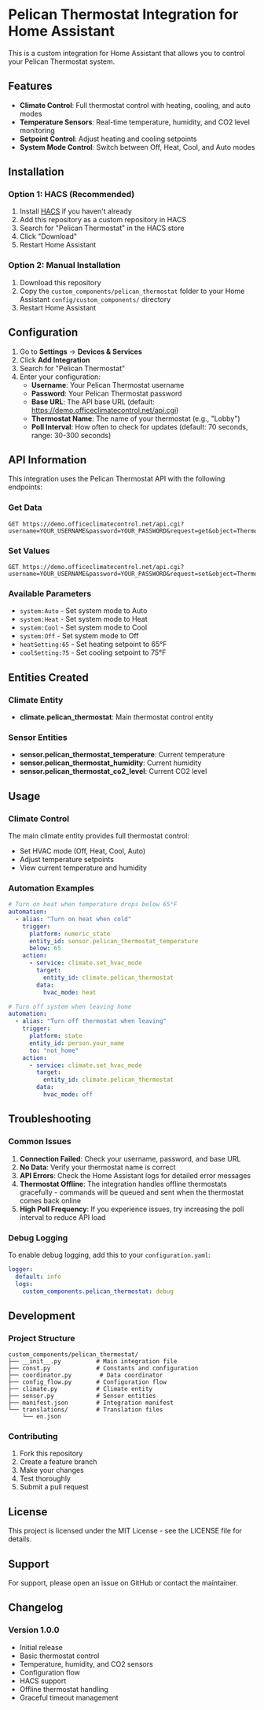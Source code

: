 # Pelican Thermostat Integration for Home Assistant

This is a custom integration for Home Assistant that allows you to control your Pelican Thermostat system.

## Features

- **Climate Control**: Full thermostat control with heating, cooling, and auto modes
- **Temperature Sensors**: Real-time temperature, humidity, and CO2 level monitoring
- **Setpoint Control**: Adjust heating and cooling setpoints
- **System Mode Control**: Switch between Off, Heat, Cool, and Auto modes

## Installation

### Option 1: HACS (Recommended)

1. Install [HACS](https://hacs.xyz/) if you haven't already
2. Add this repository as a custom repository in HACS
3. Search for "Pelican Thermostat" in the HACS store
4. Click "Download"
5. Restart Home Assistant

### Option 2: Manual Installation

1. Download this repository
2. Copy the `custom_components/pelican_thermostat` folder to your Home Assistant `config/custom_components/` directory
3. Restart Home Assistant

## Configuration

1. Go to **Settings** → **Devices & Services**
2. Click **Add Integration**
3. Search for "Pelican Thermostat"
4. Enter your configuration:
   - **Username**: Your Pelican Thermostat username
   - **Password**: Your Pelican Thermostat password
   - **Base URL**: The API base URL (default: https://demo.officeclimatecontrol.net/api.cgi)
   - **Thermostat Name**: The name of your thermostat (e.g., "Lobby")
   - **Poll Interval**: How often to check for updates (default: 70 seconds, range: 30-300 seconds)

## API Information

This integration uses the Pelican Thermostat API with the following endpoints:

### Get Data
```
GET https://demo.officeclimatecontrol.net/api.cgi?username=YOUR_USERNAME&password=YOUR_PASSWORD&request=get&object=Thermostat&selection=name:THERMOSTAT_NAME;&value=temperature;humidity;co2Level
```

### Set Values
```
GET https://demo.officeclimatecontrol.net/api.cgi?username=YOUR_USERNAME&password=YOUR_PASSWORD&request=set&object=Thermostat&selection=name:THERMOSTAT_NAME;&value=PARAMETER:VALUE
```

### Available Parameters

- `system:Auto` - Set system mode to Auto
- `system:Heat` - Set system mode to Heat
- `system:Cool` - Set system mode to Cool
- `system:Off` - Set system mode to Off
- `heatSetting:65` - Set heating setpoint to 65°F
- `coolSetting:75` - Set cooling setpoint to 75°F

## Entities Created

### Climate Entity
- **climate.pelican_thermostat**: Main thermostat control entity

### Sensor Entities
- **sensor.pelican_thermostat_temperature**: Current temperature
- **sensor.pelican_thermostat_humidity**: Current humidity
- **sensor.pelican_thermostat_co2_level**: Current CO2 level

## Usage

### Climate Control
The main climate entity provides full thermostat control:
- Set HVAC mode (Off, Heat, Cool, Auto)
- Adjust temperature setpoints
- View current temperature and humidity

### Automation Examples

```yaml
# Turn on heat when temperature drops below 65°F
automation:
  - alias: "Turn on heat when cold"
    trigger:
      platform: numeric_state
      entity_id: sensor.pelican_thermostat_temperature
      below: 65
    action:
      - service: climate.set_hvac_mode
        target:
          entity_id: climate.pelican_thermostat
        data:
          hvac_mode: heat

# Turn off system when leaving home
automation:
  - alias: "Turn off thermostat when leaving"
    trigger:
      platform: state
      entity_id: person.your_name
      to: "not_home"
    action:
      - service: climate.set_hvac_mode
        target:
          entity_id: climate.pelican_thermostat
        data:
          hvac_mode: off
```

## Troubleshooting

### Common Issues

1. **Connection Failed**: Check your username, password, and base URL
2. **No Data**: Verify your thermostat name is correct
3. **API Errors**: Check the Home Assistant logs for detailed error messages
4. **Thermostat Offline**: The integration handles offline thermostats gracefully - commands will be queued and sent when the thermostat comes back online
5. **High Poll Frequency**: If you experience issues, try increasing the poll interval to reduce API load

### Debug Logging

To enable debug logging, add this to your `configuration.yaml`:

```yaml
logger:
  default: info
  logs:
    custom_components.pelican_thermostat: debug
```

## Development

### Project Structure
```
custom_components/pelican_thermostat/
├── __init__.py          # Main integration file
├── const.py             # Constants and configuration
├── coordinator.py        # Data coordinator
├── config_flow.py       # Configuration flow
├── climate.py           # Climate entity
├── sensor.py            # Sensor entities
├── manifest.json        # Integration manifest
└── translations/        # Translation files
    └── en.json
```

### Contributing

1. Fork this repository
2. Create a feature branch
3. Make your changes
4. Test thoroughly
5. Submit a pull request

## License

This project is licensed under the MIT License - see the LICENSE file for details.

## Support

For support, please open an issue on GitHub or contact the maintainer.

## Changelog

### Version 1.0.0
- Initial release
- Basic thermostat control
- Temperature, humidity, and CO2 sensors
- Configuration flow
- HACS support
- Offline thermostat handling
- Graceful timeout management 